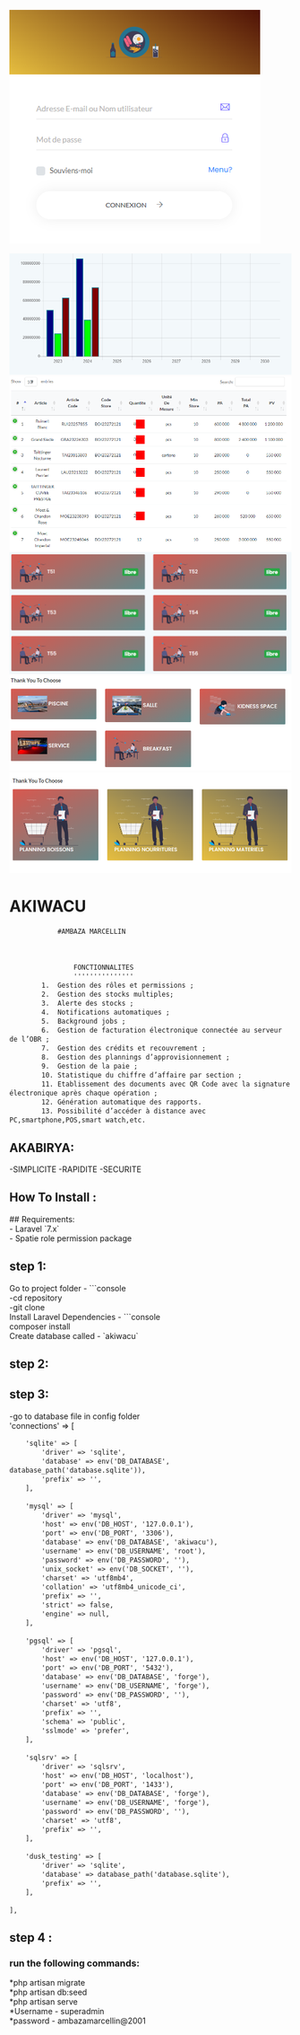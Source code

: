 
<img src="screenshoot/login.png"><br>

<img src="screenshoot/dashboard.png"><br>
<img src="screenshoot/store.png"><br>
<img src="screenshoot/table.png"><br>
<img src="screenshoot/booking.png"><br>
<img src="screenshoot/plan.png"><br>
<h1>AKIWACU</h1>

				#AMBAZA MARCELLIN



					FONCTIONNALITES
					'''''''''''''''
			1.	Gestion des rôles et permissions ;
			2.	Gestion des stocks multiples;
			3.	Alerte des stocks ;
			4.	Notifications automatiques ;
			5.	Background jobs ;
			6.	Gestion de facturation électronique connectée au serveur de l’OBR ;
			7.	Gestion des crédits et recouvrement ;
			8.	Gestion des plannings d’approvisionnement ;
			9.	Gestion de la paie ;
			10.	Statistique du chiffre d’affaire par section ;
			11.	Etablissement des documents avec QR Code avec la signature électronique après chaque opération ;
			12.	Génération automatique des rapports.
			13.	Possibilité d’accéder à distance avec PC,smartphone,POS,smart watch,etc.



<h2>AKABIRYA:</h2>
		-SIMPLICITE
		-RAPIDITE
		-SECURITE

<h2>How To Install :</h2>
	## Requirements:<br>
- Laravel `7.x`<br>
- Spatie role permission package<br>
 <h2>step 1:</h2>
 	<span>	Go to project folder -
```console</span><br>
 	<span>-cd repository</span><br>
 	<span>-git clone </span><br>
 	<span>Install Laravel Dependencies -
```console <br>
composer install</span><br>
<span>
Create database called - `akiwacu`</span>
 <h2>step 2:</h2>


 <h2>step 3:</h2>
 	<span>-go to database file in config folder</span><br>
 	'connections' => [

        'sqlite' => [
            'driver' => 'sqlite',
            'database' => env('DB_DATABASE', database_path('database.sqlite')),
            'prefix' => '',
        ],

        'mysql' => [
            'driver' => 'mysql',
            'host' => env('DB_HOST', '127.0.0.1'),
            'port' => env('DB_PORT', '3306'),
            'database' => env('DB_DATABASE', 'akiwacu'),
            'username' => env('DB_USERNAME', 'root'),
            'password' => env('DB_PASSWORD', ''),
            'unix_socket' => env('DB_SOCKET', ''),
            'charset' => 'utf8mb4',
            'collation' => 'utf8mb4_unicode_ci',
            'prefix' => '',
            'strict' => false,
            'engine' => null,
        ],

        'pgsql' => [
            'driver' => 'pgsql',
            'host' => env('DB_HOST', '127.0.0.1'),
            'port' => env('DB_PORT', '5432'),
            'database' => env('DB_DATABASE', 'forge'),
            'username' => env('DB_USERNAME', 'forge'),
            'password' => env('DB_PASSWORD', ''),
            'charset' => 'utf8',
            'prefix' => '',
            'schema' => 'public',
            'sslmode' => 'prefer',
        ],

        'sqlsrv' => [
            'driver' => 'sqlsrv',
            'host' => env('DB_HOST', 'localhost'),
            'port' => env('DB_PORT', '1433'),
            'database' => env('DB_DATABASE', 'forge'),
            'username' => env('DB_USERNAME', 'forge'),
            'password' => env('DB_PASSWORD', ''),
            'charset' => 'utf8',
            'prefix' => '',
        ],

        'dusk_testing' => [
            'driver' => 'sqlite',
            'database' => database_path('database.sqlite'),
            'prefix' => '',
        ],

    ],

   <h2>step 4 : </h2>
    <h3>run the following commands:</h3>
    	*php artisan migrate<br>
    	*php artisan db:seed<br>
    	*php artisan serve <br>
    	*Username - superadmin<br>
		*password - ambazamarcellin@2001